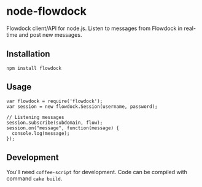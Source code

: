 # node-flowdock

Flowdock client/API for node.js. Listen to messages from Flowdock in real-time and post new messages.

## Installation

    npm install flowdock

## Usage

    var flowdock = require('flowdock');
    var session = new flowdock.Session(username, password);

    // Listening messages
    session.subscribe(subdomain, flow);
    session.on("message", function(message) {
      console.log(message);
    });

## Development

You'll need ```coffee-script``` for development. Code can be compiled with command ```cake build```.
